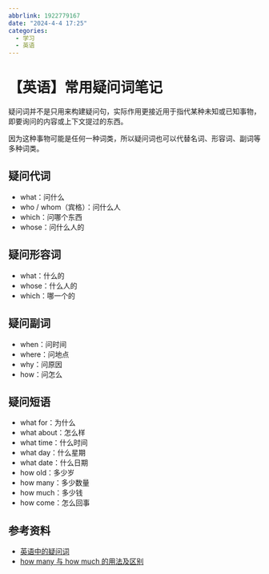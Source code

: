 ```yaml
---
abbrlink: 1922779167
date: "2024-4-4 17:25"
categories:
  - 学习
  - 英语
---
```

# 【英语】常用疑问词笔记

疑问词并不是只用来构建疑问句，实际作用更接近用于指代某种未知或已知事物，即要询问的内容或上下文提过的东西。

因为这种事物可能是任何一种词类，所以疑问词也可以代替名词、形容词、副词等多种词类。

## 疑问代词

- what：问什么
- who / whom（宾格）：问什么人
- which：问哪个东西
- whose：问什么人的

## 疑问形容词

- what：什么的
- whose：什么人的
- which：哪一个的

## 疑问副词

- when：问时间
- where：问地点
- why：问原因
- how：问怎么

## 疑问短语

- what for：为什么
- what about：怎么样
- what time：什么时间
- what day：什么星期
- what date：什么日期
- how old：多少岁
- how many：多少数量
- how much：多少钱
- how come：怎么回事

## 参考资料

- [英语中的疑问词](https://zhuanlan.zhihu.com/p/336574537)
- [how many 与 how much 的用法及区别](https://zhuanlan.zhihu.com/p/352857761)